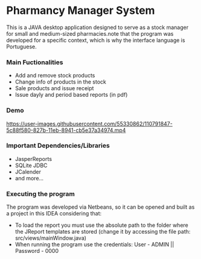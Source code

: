 # Pharmancy Manager System

This is a JAVA desktop application designed to serve as a stock manager for small and medium-sized pharmacies.note that the program was developed for a specific context, which is why the interface language is Portuguese.

### Main Fuctionalities

  * Add and remove stock products 
  * Change info of products in the stock
  * Sale products and issue receipt 
  * Issue dayly and period based reports (in pdf)

### Demo

https://user-images.githubusercontent.com/55330862/110791847-5c88f580-827b-11eb-8941-cb5e37a34974.mp4

### Important Dependencies/Libraries

  * JasperReports 
  * SQLite JDBC
  * JCalender 
  * and more...

### Executing the program

The program was developed via Netbeans, so it can be opened and built as a project in this IDEA considering that:

  * To load the report you must use the absolute path to the folder where the JReport templates are stored (change it by accessing the file path: src/views/mainWindow.java)
  * When running the program use the credentials: User - ADMIN || Password - 0000
